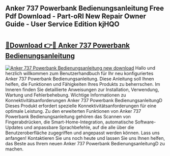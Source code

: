 ## Anker 737 Powerbank Bedienungsanleitung Free Pdf Download - Part-oRI New Repair Owner Guide - User Service Edition kjHQO

# <h2><a href="http://df0hga.blite.top/?on=Anker+737+Powerbank+Bedienungsanleitung">🔗Download 👉🔴 Anker 737 Powerbank Bedienungsanleitung</a></h2>

[![Anker 737 Powerbank Bedienungsanleitung new download](https://i.imgur.com/lujVjoI.png)](http://df0hga.blite.top/?on=Anker+737+Powerbank+Bedienungsanleitung)
Hallo und herzlich willkommen zum Benutzerhandbuch für Ihr neu konfiguriertes Anker 737 Powerbank Bedienungsanleitung. Diese Anleitung soll Ihnen helfen, die Funktionen und Fähigkeiten Ihres Produkts zu beherrschen. Im Inneren finden Sie detaillierte Anweisungen zur Installation, Verwendung, Wartung und Fehlerbehebung. Wichtige Informationen zu Konnektivitätsanforderungen Anker 737 Powerbank BedienungsanleitungD Dieses Produkt erfordert spezielle Konnektivitätsanforderungen für eine optimale Leistung. Zu den erweiterten Funktionen von Anker 737 Powerbank Bedienungsanleitung gehören das Scannen von Fingerabdrücken, die Smart-Home-Integration, automatische Software-Updates und anpassbare Sprachbefehle, auf die alle über die Benutzeroberfläche zugegriffen und angepasst werden können. Lass uns anfangen! Kontaktieren Sie uns noch heute und lassen Sie uns Ihnen helfen, das Beste aus Ihrem neuen Anker 737 Powerbank BedienungsanleitungD zu machen.
